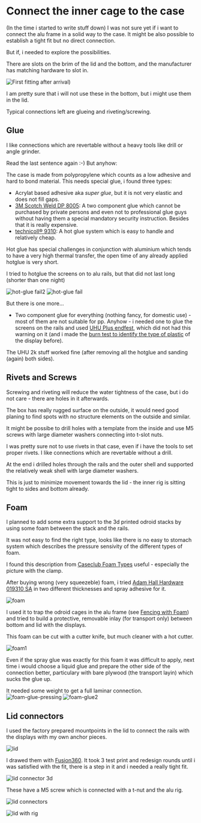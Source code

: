 # Connect the inner cage to the case

(In the time i started to write stuff down) I was not sure yet if i want to
connect the alu frame in a solid way to the case.  It might be also possible to
establish a tight fit but no direct connection.

But if, i needed to explore the possibilities.

There are slots on the brim of the lid and the bottom, and the manufacturer has
matching hardware to slot in.

![First fitting after arrival)](pics/open-box-1st-fit_sm.jpg)

I am pretty sure that i will not use these in the
bottom, but i might use them in the lid.

Typical connections left are glueing and riveting/screwing.

## Glue

I like connections which are revertable without a heavy tools like drill or
angle grinder.

Read the last sentence again :-) But anyhow:

The case is made from polypropylene which counts as a low adhesive and hard to
bond material.  This needs special glue, i found three types:

* Acrylat based adhesive aka *super glue*, but it is not very elastic and does not fill gaps.
* [3M Scotch Weld DP 8005](https://www.google.com/search?q=3M+Scotch-Weld%E2%84%A2+DP+8005): A
    two component glue which cannot be purchased by private persons and even
    not to professional glue guys without having them a special mandatory
    security instruction. Besides that it is really expensive.
* [technicoll® 9310](https://www.technicoll.eu/adhesive/technicoll-9310-3.html): A 
    hot glue system which is easy to handle and relatively cheap.

Hot glue has special challenges in conjunction with aluminium which tends to
have a very high thermal transfer, the open time of any already applied hotglue
is very short.

I tried to hotglue the screens on to alu rails, but that did not last long (shorter than one night)

![hot-glue fail2](pics/hotglue-fail2_sm.jpg)
![hot-glue fail](pics/hotglue-fail_sm.jpg)

But there is one more...

* Two component glue for everything (nothing fancy, for domestic use) - most of them are not suitable 
  for pp. Anyhow - i needed one to glue the screens on the rails and used 
  [UHU Plus endfest](https://www.uhu.com/de-de/produkte/uhu-plus-endfest-doppelkammerspritze-blister),
  which did not had this warning on it (and i made the 
  [burn test to identify the type of plastic](https://mediencommunity.de/content/237-erkennen-von-kunststoffen) 
  of the display before).

The UHU 2k stuff worked fine (after removing all the hotglue and sanding (again) both sides).

## Rivets and Screws

Screwing and riveting will reduce the water tightness of the case, but i do 
not care - there are holes in it afterwards.

The box has really rugged surface on the outside, it would need good planing to
find spots with no structure elements on the outside and similar.

It might be possibe to drill holes with a template from the inside and use M5
screws with large diameter washers connecting into t-slot nuts. 

I was pretty sure not to use rivets in that case, even if i have the tools to
set proper rivets.  I like connections which are revertable without a drill.

At the end i drilled holes through the rails and the outer shell and supported
the relatively weak shell with large diameter washers.

This is just to minimize movement towards the lid - the inner rig is sitting tight
to sides and bottom already.

## Foam

I planned to add some extra support to the 3d printed odroid stacks by using
some foam between the stack and the rails.

It was not easy to find the right type, looks like there is no easy to stomach
system which describes the pressure sensivity of the different types of foam.

I found this description from [Caseclub Foam
Types](https://www.caseclub.com/different-types-of-foam-for-cases/) useful -
especially the picture with the clamp.

After buying wrong (very squeezeble) foam, i tried [Adam Hall Hardware 019310
SA](https://www.adamhall.com/shop/de-de/flightcase-material/schaumstoffe/144/019310-sa)
in two different thicknesses and spray adhesive for it.

![foam](pics/foam_sm.jpg)

I used it to trap the odroid cages in the alu frame (see [Fencing with
Foam](alu-rails.md#fencing-with-foam)) and tried to build a protective,
removable inlay (for transport only) between bottom and lid with the displays.

This foam can be cut with a cutter knife, but much cleaner with a hot cutter.

![foam1](pics/foam1_sm.jpg)

Even if the spray glue was exactly for this foam it was difficult to apply,
next time i would choose a liquid glue and prepare the other side of the
connection better, particulary with bare plywood (the transport layin) which
sucks the glue up.

It needed some weight to get a full laminar connection.
![foam-glue-pressing](pics/foam-glue-pressing_sm.jpg)
![foam-glue2](pics/foam-glue2_sm.jpg)

## Lid connectors

I used the factory prepared mountpoints in the lid to connect the rails with
the displays with my own anchor pieces.

![lid](pics/lid_sm.jpg)

I drawed them with
[Fusion360](https://www.autodesk.com/products/fusion-360/personal). It took 3
test print and redesign rounds until i was satisfied with the fit, there is a
step in it and i needed a really tight fit.

![lid connector 3d](pics/lid-connector-3d_sm.png)

These have a M5 screw which is connected with a t-nut and the alu rig.

![lid connectors](pics/lid-connectors_sm.jpg)

![lid with rig](pics/lid-with-rig_sm.jpg)

